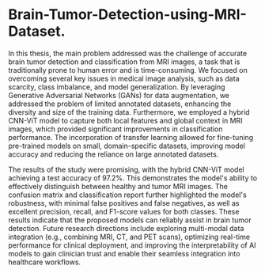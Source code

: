 # Brain-Tumor-Detection-using-MRI-Dataset.

In this thesis, the main problem addressed was the challenge of accurate brain tumor detection and classification from MRI images, a task that is traditionally prone to human error and is time-consuming. We focused on overcoming several key issues in medical image analysis, such as data scarcity, class imbalance, and model generalization. By leveraging Generative Adversarial Networks (GANs) for data augmentation, we addressed the problem of limited annotated datasets, enhancing the diversity and size of the training data. Furthermore, we employed a hybrid CNN-ViT model to capture both local features and global context in MRI images, which provided significant improvements in classification performance. The incorporation of transfer learning allowed for fine-tuning pre-trained models on small, domain-specific datasets, improving model accuracy and reducing the reliance on large annotated datasets.

The results of the study were promising, with the hybrid CNN-ViT model achieving a test accuracy of 97.2%. This demonstrates the model's ability to effectively distinguish between healthy and tumor MRI images. The confusion matrix and classification report further highlighted the model's robustness, with minimal false positives and false negatives, as well as excellent precision, recall, and F1-score values for both classes. These results indicate that the proposed models can reliably assist in brain tumor detection. Future research directions include exploring multi-modal data integration (e.g., combining MRI, CT, and PET scans), optimizing real-time performance for clinical deployment, and improving the interpretability of AI models to gain clinician trust and enable their seamless integration into healthcare workflows.

